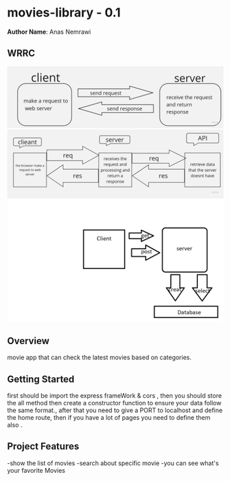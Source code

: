 # movies-library - 0.1

**Author Name**: Anas Nemrawi

## WRRC
![WRRC](./assets/WRRC.jpg "web request response cycle")
![WRRC](./assets/1.jpg "web request response cycle")
![WRRC](./assets/lap13.png "web request response cycle")


## Overview
movie app that can check the latest movies based on categories.
## Getting Started
first should be import the express frameWork & cors , then you should store the all method then create a constructor function to ensure your data follow the same format., after that you need to give a PORT to localhost and define the home route, then if you have a lot of pages you need to define them also .

## Project Features
-show the list of movies -search about specific movie -you can see what's your favorite Movies


